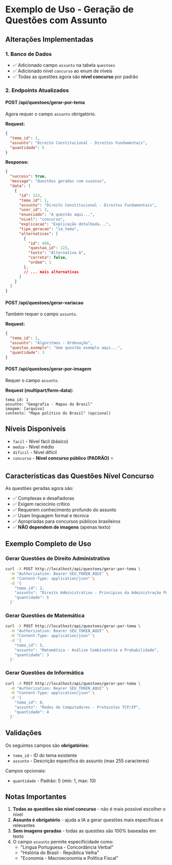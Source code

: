 # Exemplo de Uso - Geração de Questões com Assunto

## Alterações Implementadas

### 1. Banco de Dados
- ✅ Adicionado campo `assunto` na tabela `questoes`
- ✅ Adicionado nível `concurso` ao enum de níveis
- ✅ Todas as questões agora são **nível concurso** por padrão

### 2. Endpoints Atualizados

#### POST /api/questoes/gerar-por-tema
Agora requer o campo `assunto` obrigatório.

**Request:**
```json
{
  "tema_id": 1,
  "assunto": "Direito Constitucional - Direitos Fundamentais",
  "quantidade": 5
}
```

**Response:**
```json
{
  "success": true,
  "message": "Questões geradas com sucesso",
  "data": [
    {
      "id": 123,
      "tema_id": 1,
      "assunto": "Direito Constitucional - Direitos Fundamentais",
      "user_id": 3,
      "enunciado": "A questão aqui...",
      "nivel": "concurso",
      "explicacao": "Explicação detalhada...",
      "tipo_geracao": "ia_tema",
      "alternativas": [
        {
          "id": 456,
          "questao_id": 123,
          "texto": "Alternativa A",
          "correta": false,
          "ordem": 1
        },
        // ... mais alternativas
      ]
    }
  ]
}
```

#### POST /api/questoes/gerar-variacao
Também requer o campo `assunto`.

**Request:**
```json
{
  "tema_id": 1,
  "assunto": "Algoritmos - Ordenação",
  "questao_exemplo": "Uma questão exemplo aqui...",
  "quantidade": 3
}
```

#### POST /api/questoes/gerar-por-imagem
Requer o campo `assunto`.

**Request (multipart/form-data):**
```
tema_id: 1
assunto: "Geografia - Mapas do Brasil"
imagem: [arquivo]
contexto: "Mapa político do Brasil" (opcional)
```

## Níveis Disponíveis

- `facil` - Nível fácil (básico)
- `medio` - Nível médio
- `dificil` - Nível difícil
- `concurso` - **Nível concurso público (PADRÃO)** ⭐

## Características das Questões Nível Concurso

As questões geradas agora são:
- ✅ Complexas e desafiadoras
- ✅ Exigem raciocínio crítico
- ✅ Requerem conhecimento profundo do assunto
- ✅ Usam linguagem formal e técnica
- ✅ Apropriadas para concursos públicos brasileiros
- ✅ **NÃO dependem de imagens** (apenas texto)

## Exemplo Completo de Uso

### Gerar Questões de Direito Administrativo

```bash
curl -X POST http://localhost/api/questoes/gerar-por-tema \
  -H "Authorization: Bearer SEU_TOKEN_AQUI" \
  -H "Content-Type: application/json" \
  -d '{
    "tema_id": 2,
    "assunto": "Direito Administrativo - Princípios da Administração Pública",
    "quantidade": 5
  }'
```

### Gerar Questões de Matemática

```bash
curl -X POST http://localhost/api/questoes/gerar-por-tema \
  -H "Authorization: Bearer SEU_TOKEN_AQUI" \
  -H "Content-Type: application/json" \
  -d '{
    "tema_id": 5,
    "assunto": "Matemática - Análise Combinatória e Probabilidade",
    "quantidade": 3
  }'
```

### Gerar Questões de Informática

```bash
curl -X POST http://localhost/api/questoes/gerar-por-tema \
  -H "Authorization: Bearer SEU_TOKEN_AQUI" \
  -H "Content-Type: application/json" \
  -d '{
    "tema_id": 8,
    "assunto": "Redes de Computadores - Protocolos TCP/IP",
    "quantidade": 4
  }'
```

## Validações

Os seguintes campos são **obrigatórios**:
- `tema_id` - ID do tema existente
- `assunto` - Descrição específica do assunto (max 255 caracteres)

Campos opcionais:
- `quantidade` - Padrão: 5 (min: 1, max: 10)

## Notas Importantes

1. **Todas as questões são nível concurso** - não é mais possível escolher o nível
2. **Assunto é obrigatório** - ajuda a IA a gerar questões mais específicas e relevantes
3. **Sem imagens geradas** - todas as questões são 100% baseadas em texto
4. O campo `assunto` permite especificidade como:
   - "Língua Portuguesa - Concordância Verbal"
   - "História do Brasil - República Velha"
   - "Economia - Macroeconomia e Política Fiscal"
